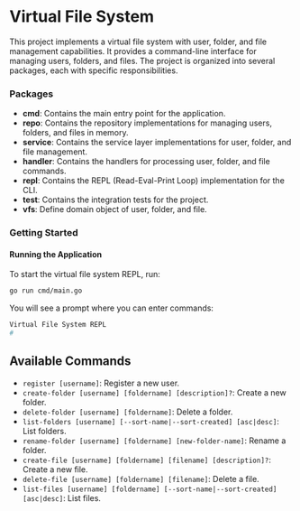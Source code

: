 # Virtual File System
This project implements a virtual file system with user, folder, and file management capabilities. It provides a command-line interface for managing users, folders, and files. The project is organized into several packages, each with specific responsibilities.

### Packages
- **cmd**: Contains the main entry point for the application.
- **repo**: Contains the repository implementations for managing users, folders, and files in memory.
- **service**: Contains the service layer implementations for user, folder, and file management.
- **handler**: Contains the handlers for processing user, folder, and file commands.
- **repl**: Contains the REPL (Read-Eval-Print Loop) implementation for the CLI.
- **test**: Contains the integration tests for the project.
- **vfs**: Define domain object of user, folder, and file.

### Getting Started
#### Running the Application
To start the virtual file system REPL, run:
```bash
go run cmd/main.go
```

You will see a prompt where you can enter commands:
```bash
Virtual File System REPL
#
```

## Available Commands
- `register [username]`: Register a new user.
- `create-folder [username] [foldername] [description]?`: Create a new folder.
- `delete-folder [username] [foldername]`: Delete a folder.
- `list-folders [username] [--sort-name|--sort-created] [asc|desc]`: List folders.
- `rename-folder [username] [foldername] [new-folder-name]`: Rename a folder.
- `create-file [username] [foldername] [filename] [description]?`: Create a new file.
- `delete-file [username] [foldername] [filename]`: Delete a file.
- `list-files [username] [foldername] [--sort-name|--sort-created] [asc|desc]`: List files.
